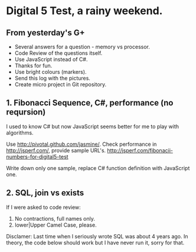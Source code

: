 # Digital 5 Test, a rainy weekend.

## From yesterday's G+

* Several answers for a question - memory vs processor.
* Code Review of the questions itself.
* Use JavaScript instead of C#.
* Thanks for fun.
* Use bright colours (markers).
* Send this log with the pictures.
* Create micro project in Git repository.

## 1. Fibonacci Sequence, C#, performance (no reqursion)

I used to know C# but now JavaScript seems better for me to play with algorithms.

Use http://pivotal.github.com/jasmine/.
Check performance in http://jsperf.com/, provide sample URL's.
http://jsperf.com/fibonacii-numbers-for-digital5-test

Write down only one sample, replace C# function definition with JavaScript one.

## 2. SQL, join vs exists

If I were asked to code review: 
1. No contractions, full names only.
2. lower|Upper Camel Case, please.

Disclamer:
Last time when I seriously wrote SQL was about 4 years ago.
In theory, the code below should work but I have never run it, sorry for that.
